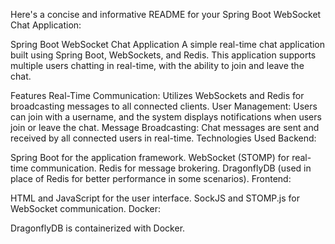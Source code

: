 
Here's a concise and informative README for your Spring Boot WebSocket Chat Application:

Spring Boot WebSocket Chat Application
A simple real-time chat application built using Spring Boot, WebSockets, and Redis. This application supports multiple users chatting in real-time, with the ability to join and leave the chat.

Features
Real-Time Communication: Utilizes WebSockets and Redis for broadcasting messages to all connected clients.
User Management: Users can join with a username, and the system displays notifications when users join or leave the chat.
Message Broadcasting: Chat messages are sent and received by all connected users in real-time.
Technologies Used
Backend:

Spring Boot for the application framework.
WebSocket (STOMP) for real-time communication.
Redis for message brokering.
DragonflyDB (used in place of Redis for better performance in some scenarios).
Frontend:

HTML and JavaScript for the user interface.
SockJS and STOMP.js for WebSocket communication.
Docker:

DragonflyDB is containerized with Docker.
